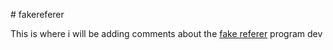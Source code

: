 <p># fakereferer</p>
<p>This is where i will be adding comments about the <a href="https://fakereferer.com" rel="dofollow">fake referer</a> program dev</p>
